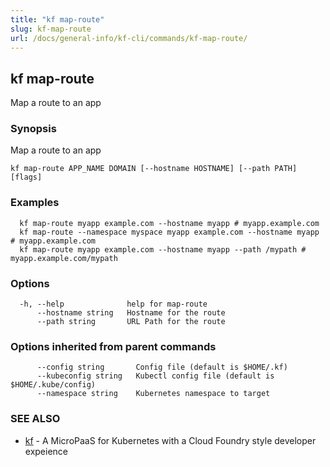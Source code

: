 ```yaml
---
title: "kf map-route"
slug: kf-map-route
url: /docs/general-info/kf-cli/commands/kf-map-route/
---
```

## kf map-route

Map a route to an app

### Synopsis

Map a route to an app

```
kf map-route APP_NAME DOMAIN [--hostname HOSTNAME] [--path PATH] [flags]
```

### Examples

```
  kf map-route myapp example.com --hostname myapp # myapp.example.com
  kf map-route --namespace myspace myapp example.com --hostname myapp # myapp.example.com
  kf map-route myapp example.com --hostname myapp --path /mypath # myapp.example.com/mypath
```

### Options

```
  -h, --help              help for map-route
      --hostname string   Hostname for the route
      --path string       URL Path for the route
```

### Options inherited from parent commands

```
      --config string       Config file (default is $HOME/.kf)
      --kubeconfig string   Kubectl config file (default is $HOME/.kube/config)
      --namespace string    Kubernetes namespace to target
```

### SEE ALSO

* [kf](/docs/general-info/kf-cli/commands/kf/)	 - A MicroPaaS for Kubernetes with a Cloud Foundry style developer expeience

